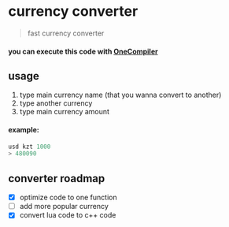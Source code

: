 # currency converter
> fast currency converter
#### **you can execute this code with [OneCompiler](https://onecompiler.com/cpp)**

## usage
1. type main currency name (that you wanna convert to another)
2. type another currency
3. type main currency amount
   
#### **example:**
```c++
usd kzt 1000
> 480090
```

## converter roadmap
- [x] optimize code to one function
- [ ] add more popular currency
- [x] convert lua code to c++ code

